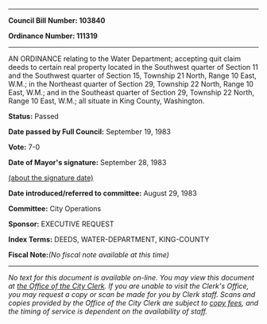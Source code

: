 

********

**Council Bill Number: 103840**
   
**Ordinance Number: 111319**
********

 AN ORDINANCE relating to the Water Department; accepting quit claim deeds to certain real property located in the Southwest quarter of Section 11 and the Southwest quarter of Section 15, Township 21 North, Range 10 East, W.M.; in the Northeast quarter of Section 29, Township 22 North, Range 10 East, W.M.; and in the Southeast quarter of Section 29, Township 22 North, Range 10 East, W.M.; all situate in King County, Washington.

**Status:** Passed
   
**Date passed by Full Council:** September 19, 1983
   
**Vote:** 7-0
   
**Date of Mayor's signature:** September 28, 1983
   
[(about the signature date)](/~public/approvaldate.htm)
   
   
   
**Date introduced/referred to committee:** August 29, 1983
   
**Committee:** City Operations
   
**Sponsor:** EXECUTIVE REQUEST
   
   
**Index Terms:** DEEDS, WATER-DEPARTMENT, KING-COUNTY

**Fiscal Note:**_(No fiscal note available at this time)_
********

_No text for this document is available on-line. You may view this document at [the Office of the City Clerk](http://www.seattle.gov/leg/clerk/contactUs.htm). If you are unable to visit the Clerk's Office, you may request a copy or scan be made for you by Clerk staff. Scans and copies provided by the Office of the City Clerk are subject to [copy fees](http://clerk.seattle.gov/~public/clerkfees.htm), and the timing of service is dependent on the availability of staff._

